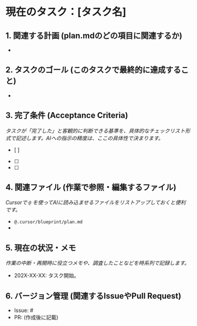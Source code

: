 # 現在のタスク：[タスク名]

## 1. 関連する計画 (plan.mdのどの項目に関連するか)
-

## 2. タスクのゴール (このタスクで最終的に達成すること)
-

## 3. 完了条件 (Acceptance Criteria)
*タスクが「完了した」と客観的に判断できる基準を、具体的なチェックリスト形式で記述します。AIへの指示の精度は、ここの具体性で決まります。*
- [ ]
- [ ]
- [ ]

## 4. 関連ファイル (作業で参照・編集するファイル)
*Cursorで `@` を使ってAIに読み込ませるファイルをリストアップしておくと便利です。*
- `@.cursor/blueprint/plan.md`
-

## 5. 現在の状況・メモ
*作業の中断・再開時に役立つメモや、調査したことなどを時系列で記録します。*
- 202X-XX-XX: タスク開始。

## 6. バージョン管理 (関連するIssueやPull Request)
- Issue: #
- PR: (作成後に記載)
